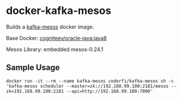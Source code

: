 # docker-kafka-mesos

Builds a [kafka-mesos](https://github.com/mesos/kafka/tree/master) docker image.

Base Docker: [cogniteev/oracle-java:java8](https://hub.docker.com/r/cogniteev/oracle-java)

Mesos Library: embedded mesos-0.24.1

## Sample Usage

    docker run -it --rm --name kafka-mesos coderfi/kafka-mesos sh -c 'kafka-mesos scheduler --master=zk://192.168.99.100:2181/mesos --zk=192.168.99.100:2181 --api=http://192.168.99.100:7000'
